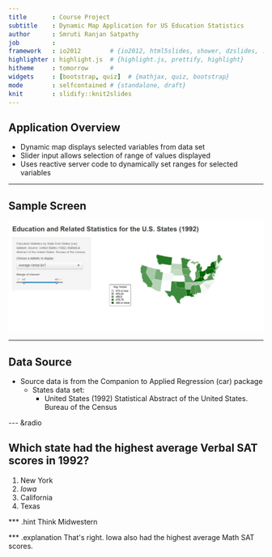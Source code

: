 ```yaml
---
title       : Course Project
subtitle    : Dynamic Map Application for US Education Statistics
author      : Smruti Ranjan Satpathy
job         : 
framework   : io2012        # {io2012, html5slides, shower, dzslides, ...}
highlighter : highlight.js  # {highlight.js, prettify, highlight}
hitheme     : tomorrow      # 
widgets     : [bootstrap, quiz]  # {mathjax, quiz, bootstrap}
mode        : selfcontained # {standalone, draft}
knit        : slidify::knit2slides
---
```


## Application Overview

- Dynamic map displays selected variables from data set
- Slider input allows selection of range of values displayed
- Uses reactive server code to dynamically set ranges for selected variables

---
## Sample Screen

![APicture](Capture.JPG)

---
## Data Source

* Source data is from the Companion to Applied Regression (car) package
    * States data set:
        - United States (1992) Statistical Abstract of the United States. Bureau of the Census

--- &radio
## Which state had the highest average Verbal SAT scores in 1992?

1. New York
2. _Iowa_
3. California
4. Texas


*** .hint
Think Midwestern

*** .explanation
That's right. Iowa also had the highest average Math SAT scores.

